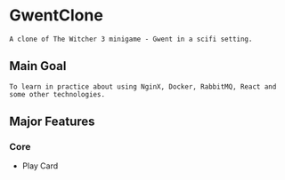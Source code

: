 # GwentClone

    A clone of The Witcher 3 minigame - Gwent in a scifi setting.

## Main Goal

    To learn in practice about using NginX, Docker, RabbitMQ, React and some other technologies.

## Major Features

### Core

- Play Card
